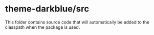# theme-darkblue/src

This folder contains source code that will automatically be added to the classpath when
the package is used.
